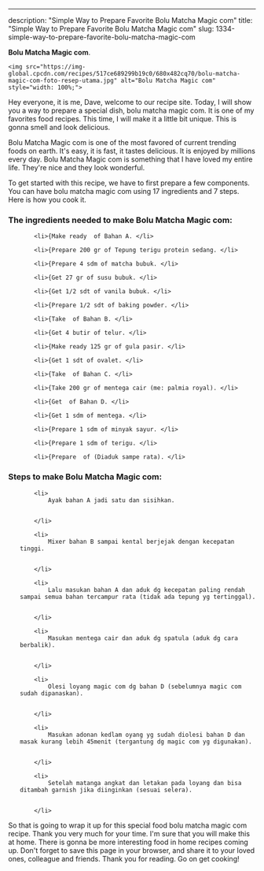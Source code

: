 ---
description: "Simple Way to Prepare Favorite Bolu Matcha Magic com"
title: "Simple Way to Prepare Favorite Bolu Matcha Magic com"
slug: 1334-simple-way-to-prepare-favorite-bolu-matcha-magic-com

<p>
	<strong>Bolu Matcha Magic com</strong>. 
	
</p>
<p>
	
	<img src="https://img-global.cpcdn.com/recipes/517ce689299b19c0/680x482cq70/bolu-matcha-magic-com-foto-resep-utama.jpg" alt="Bolu Matcha Magic com" style="width: 100%;">
	
	
</p>
<p>
	Hey everyone, it is me, Dave, welcome to our recipe site. Today, I will show you a way to prepare a special dish, bolu matcha magic com. It is one of my favorites food recipes. This time, I will make it a little bit unique. This is gonna smell and look delicious.
</p>
	
<p>
	Bolu Matcha Magic com is one of the most favored of current trending foods on earth. It's easy, it is fast, it tastes delicious. It is enjoyed by millions every day. Bolu Matcha Magic com is something that I have loved my entire life. They're nice and they look wonderful.
</p>
<p>
	
</p>

<p>
To get started with this recipe, we have to first prepare a few components. You can have bolu matcha magic com using 17 ingredients and 7 steps. Here is how you cook it.
</p>

<h3>The ingredients needed to make Bolu Matcha Magic com:</h3>

<ol>
	
		<li>{Make ready  of Bahan A. </li>
	
		<li>{Prepare 200 gr of Tepung terigu protein sedang. </li>
	
		<li>{Prepare 4 sdm of matcha bubuk. </li>
	
		<li>{Get 27 gr of susu bubuk. </li>
	
		<li>{Get 1/2 sdt of vanila bubuk. </li>
	
		<li>{Prepare 1/2 sdt of baking powder. </li>
	
		<li>{Take  of Bahan B. </li>
	
		<li>{Get 4 butir of telur. </li>
	
		<li>{Make ready 125 gr of gula pasir. </li>
	
		<li>{Get 1 sdt of ovalet. </li>
	
		<li>{Take  of Bahan C. </li>
	
		<li>{Take 200 gr of mentega cair (me: palmia royal). </li>
	
		<li>{Get  of Bahan D. </li>
	
		<li>{Get 1 sdm of mentega. </li>
	
		<li>{Prepare 1 sdm of minyak sayur. </li>
	
		<li>{Prepare 1 sdm of terigu. </li>
	
		<li>{Prepare  of (Diaduk sampe rata). </li>
	
</ol>
<p>
	
</p>

<h3>Steps to make Bolu Matcha Magic com:</h3>

<ol>
	
		<li>
			Ayak bahan A jadi satu dan sisihkan.
			
			
		</li>
	
		<li>
			Mixer bahan B sampai kental berjejak dengan kecepatan tinggi.
			
			
		</li>
	
		<li>
			Lalu masukan bahan A dan aduk dg kecepatan paling rendah sampai semua bahan tercampur rata (tidak ada tepung yg tertinggal).
			
			
		</li>
	
		<li>
			Masukan mentega cair dan aduk dg spatula (aduk dg cara berbalik).
			
			
		</li>
	
		<li>
			Olesi loyang magic com dg bahan D (sebelumnya magic com sudah dipanaskan).
			
			
		</li>
	
		<li>
			Masukan adonan kedlam oyang yg sudah diolesi bahan D dan masak kurang lebih 45menit (tergantung dg magic com yg digunakan).
			
			
		</li>
	
		<li>
			Setelah matanga angkat dan letakan pada loyang dan bisa ditambah garnish jika diinginkan (sesuai selera).
			
			
		</li>
	
</ol>

<p>
	
</p>

<p>
	So that is going to wrap it up for this special food bolu matcha magic com recipe. Thank you very much for your time. I'm sure that you will make this at home. There is gonna be more interesting food in home recipes coming up. Don't forget to save this page in your browser, and share it to your loved ones, colleague and friends. Thank you for reading. Go on get cooking!
</p>
